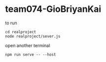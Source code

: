 # team074-GioBriyanKai
to run 
```
cd realproject
node realproject/sever.js
```
open another terminal
```
npm run serve -- --host
```

